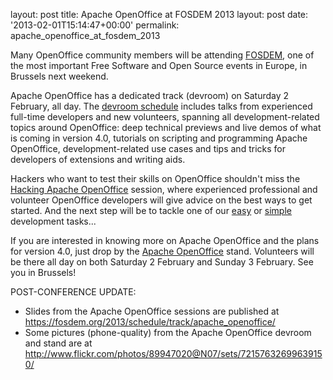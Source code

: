 layout: post
title: Apache OpenOffice at FOSDEM 2013
layout: post
date: '2013-02-01T15:14:47+00:00'
permalink: apache_openoffice_at_fosdem_2013

<p>Many OpenOffice community members will be attending <a href="https://fosdem.org/2013/">FOSDEM</a>, one of the most important Free Software and Open Source events in Europe, in Brussels next weekend.</p> 
  <p>Apache OpenOffice has a dedicated track (devroom) on Saturday 2 February, all day. The <a href="https://fosdem.org/2013/schedule/track/apache_openoffice/">devroom schedule</a> includes talks from experienced full-time developers and new volunteers, spanning all development-related topics around OpenOffice: deep technical previews and live demos of what is coming in version 4.0, tutorials on scripting and programming Apache OpenOffice, development-related use cases and tips and tricks for developers of extensions and writing aids.</p> 
  <p>Hackers who want to test their skills on OpenOffice shouldn't miss the <a href="https://fosdem.org/2013/schedule/event/apache_openoffice_hacking/">Hacking Apache OpenOffice</a> session, where experienced professional and volunteer OpenOffice developers will give advice on the best ways to get started. And the next step will be to tackle one of our <a href="https://issues.apache.org/ooo/buglist.cgi?f1=cf_fix_difficulty&amp;o1=equals&amp;resolution=---&amp;query_format=advanced&amp;v1=easy&amp;list_id=42478">easy</a> or <a href="https://issues.apache.org/ooo/buglist.cgi?f1=cf_fix_difficulty&amp;o1=equals&amp;resolution=---&amp;query_format=advanced&amp;v1=simple&amp;list_id=42478">simple</a> development tasks...</p> 
  <p>If you are interested in knowing more on Apache OpenOffice and the plans for version 4.0, just drop by the <a href="https://fosdem.org/2013/stands/">Apache OpenOffice</a> stand. Volunteers will be there all day on both Saturday 2 February and Sunday 3 February. See you in Brussels!</p> 
  <p>POST-CONFERENCE UPDATE:</p> 
  <ul> 
    <li> Slides from the Apache OpenOffice sessions are published at
<a href="https://fosdem.org/2013/schedule/track/apache_openoffice/">https://fosdem.org/2013/schedule/track/apache_openoffice/</a> </li> 
    <li> Some pictures (phone-quality) from the Apache OpenOffice devroom and stand are at
<a href="http://www.flickr.com/photos/89947020@N07/sets/72157632699639150/">http://www.flickr.com/photos/89947020@N07/sets/72157632699639150/</a></li> 
    <p> </p> 
  </ul>
